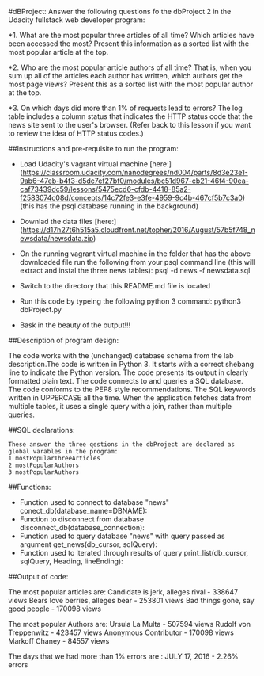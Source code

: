 #dBProject:
 Answer the following questions fo the dbProject 2 in the Udacity fullstack web developer program:

*1. What are the most popular three articles of all time? Which articles have been accessed the most? Present this information as a sorted list with the most popular article at the top.

*2. Who are the most popular article authors of all time? That is, when you sum up all of the articles each author has written, which authors get the most page views? Present this as a sorted list with the most popular author at the top.

*3. On which days did more than 1% of requests lead to errors? The log table includes a column status that indicates the HTTP status code that the news site sent to the user's browser. (Refer back to this lesson if you want to review the idea of HTTP status codes.)



##Instructions and pre-requisite to run the program:

*    Load Udacity's vagrant virtual machine [here:] 
	(https://classroom.udacity.com/nanodegrees/nd004/parts/8d3e23e1-9ab6-47eb-b4f3-d5dc7ef27bf0/modules/bc51d967-cb21-46f4-90ea-caf73439dc59/lessons/5475ecd6-cfdb-4418-85a2-f2583074c08d/concepts/14c72fe3-e3fe-4959-9c4b-467cf5b7c3a0)
(this has the psql database running in the background) 

*    Downlad the data files [here:]
	(https://d17h27t6h515a5.cloudfront.net/topher/2016/August/57b5f748_newsdata/newsdata.zip)
 
*    On the running vagrant virtual machine in the folder that has the above downloaded file run the following from your psql command line (this will extract and instal the three news tables):
	psql -d news -f newsdata.sql
 
*    Switch to the directory that this README.md file is located

*    Run this code by typeing the following python 3 command:
	python3 dbProject.py

*    Bask in the beauty of the output!!!



##Description of program design:

The code works with the (unchanged) database schema from the lab description.The code is written in Python 3. It starts with a correct shebang line to indicate the Python version. The code presents its output in clearly formatted plain text. The code connects to and queries a SQL database. The code conforms to the PEP8 style recommendations. The SQL keywords written in UPPERCASE all the time. When the application fetches data from multiple tables, it uses a single query with a join, rather than multiple queries.



##SQL declarations:

	These answer the three qestions in the dbProject are declared as global varables in the program:
	1 mostPopularThreeArticles 
	2 mostPopularAuthors
	3 mostPopularAuthors



##Functions:
 *	Function used to connect to database "news"
		conect_db(database_name=DBNAME):
 *	Function to disconnect from database
		disconnect_db(database_connection):
 *	Function used to query database "news" with query passed as argument
		get_news(db_cursor, sqlQuery):
 *	Function used to iterated through results of query
		print_list(db_cursor, sqlQuery, Heading, lineEnding):



##Output of code:

The most popular articles are: 
Candidate is jerk, alleges rival - 338647 views
Bears love berries, alleges bear - 253801 views
Bad things gone, say good people - 170098 views

The most popular Authors are: 
Ursula La Multa - 507594 views
Rudolf von Treppenwitz - 423457 views
Anonymous Contributor - 170098 views
Markoff Chaney - 84557 views

The days that we had more than 1% errors are : 
JULY      17, 2016 - 2.26% errors

